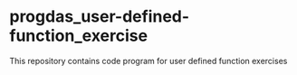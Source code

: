 # progdas_user-defined-function_exercise
This repository contains code program for user defined function exercises
